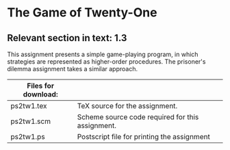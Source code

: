 # The Game of Twenty-One

## Relevant section in text: 1.3

This assignment presents a simple game-playing program, in which strategies are represented as higher-order procedures. The prisoner's dilemma assignment takes a similar approach.

|Files for download:||
|-|-|
|ps2tw1.tex|TeX source for the assignment.|
|ps2tw1.scm|Scheme source code required for this assignment.|
|ps2tw1.ps|Postscript file for printing the assignment|
